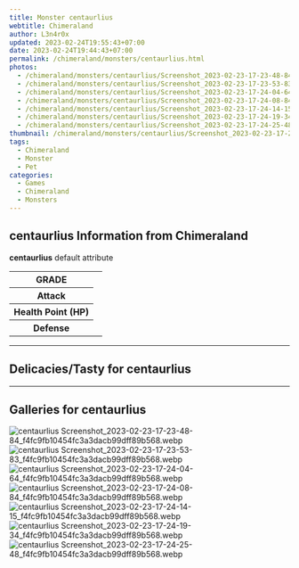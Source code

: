 ```yaml
---
title: Monster centaurlius
webtitle: Chimeraland
author: L3n4r0x
updated: 2023-02-24T19:55:43+07:00
date: 2023-02-24T19:44:43+07:00
permalink: /chimeraland/monsters/centaurlius.html
photos:
  - /chimeraland/monsters/centaurlius/Screenshot_2023-02-23-17-23-48-84_f4fc9fb10454fc3a3dacb99dff89b568.webp
  - /chimeraland/monsters/centaurlius/Screenshot_2023-02-23-17-23-53-83_f4fc9fb10454fc3a3dacb99dff89b568.webp
  - /chimeraland/monsters/centaurlius/Screenshot_2023-02-23-17-24-04-64_f4fc9fb10454fc3a3dacb99dff89b568.webp
  - /chimeraland/monsters/centaurlius/Screenshot_2023-02-23-17-24-08-84_f4fc9fb10454fc3a3dacb99dff89b568.webp
  - /chimeraland/monsters/centaurlius/Screenshot_2023-02-23-17-24-14-15_f4fc9fb10454fc3a3dacb99dff89b568.webp
  - /chimeraland/monsters/centaurlius/Screenshot_2023-02-23-17-24-19-34_f4fc9fb10454fc3a3dacb99dff89b568.webp
  - /chimeraland/monsters/centaurlius/Screenshot_2023-02-23-17-24-25-48_f4fc9fb10454fc3a3dacb99dff89b568.webp
thumbnail: /chimeraland/monsters/centaurlius/Screenshot_2023-02-23-17-23-48-84_f4fc9fb10454fc3a3dacb99dff89b568.webp
tags:
  - Chimeraland
  - Monster
  - Pet
categories:
  - Games
  - Chimeraland
  - Monsters
---
```


<section id="bootstrap-wrapper"><link rel="stylesheet" href="https://rawcdn.githack.com/dimaslanjaka/Web-Manajemen/bb6505ea081a75a7c845f65fb9d939276931c82f/css/bootstrap-4.5-wrapper.css"/><h2>centaurlius Information from Chimeraland</h2><p><b>centaurlius</b> default attribute <table><tr><th>GRADE</th><td></td></tr><tr><th>Attack</th><td></td></tr><tr><th>Health Point (HP)</th><td></td></tr><tr><th>Defense</th><td></td></tr></table></p><hr/><h2>Delicacies/Tasty for centaurlius</h2><hr/><div id="gallery"><h2>Galleries for centaurlius</h2><div class="row"><div class="col-lg-6 col-12"><img src="/chimeraland/monsters/centaurlius/Screenshot_2023-02-23-17-23-48-84_f4fc9fb10454fc3a3dacb99dff89b568.webp" alt="centaurlius Screenshot_2023-02-23-17-23-48-84_f4fc9fb10454fc3a3dacb99dff89b568.webp"/></div><div class="col-lg-6 col-12"><img src="/chimeraland/monsters/centaurlius/Screenshot_2023-02-23-17-23-53-83_f4fc9fb10454fc3a3dacb99dff89b568.webp" alt="centaurlius Screenshot_2023-02-23-17-23-53-83_f4fc9fb10454fc3a3dacb99dff89b568.webp"/></div><div class="col-lg-6 col-12"><img src="/chimeraland/monsters/centaurlius/Screenshot_2023-02-23-17-24-04-64_f4fc9fb10454fc3a3dacb99dff89b568.webp" alt="centaurlius Screenshot_2023-02-23-17-24-04-64_f4fc9fb10454fc3a3dacb99dff89b568.webp"/></div><div class="col-lg-6 col-12"><img src="/chimeraland/monsters/centaurlius/Screenshot_2023-02-23-17-24-08-84_f4fc9fb10454fc3a3dacb99dff89b568.webp" alt="centaurlius Screenshot_2023-02-23-17-24-08-84_f4fc9fb10454fc3a3dacb99dff89b568.webp"/></div><div class="col-lg-6 col-12"><img src="/chimeraland/monsters/centaurlius/Screenshot_2023-02-23-17-24-14-15_f4fc9fb10454fc3a3dacb99dff89b568.webp" alt="centaurlius Screenshot_2023-02-23-17-24-14-15_f4fc9fb10454fc3a3dacb99dff89b568.webp"/></div><div class="col-lg-6 col-12"><img src="/chimeraland/monsters/centaurlius/Screenshot_2023-02-23-17-24-19-34_f4fc9fb10454fc3a3dacb99dff89b568.webp" alt="centaurlius Screenshot_2023-02-23-17-24-19-34_f4fc9fb10454fc3a3dacb99dff89b568.webp"/></div><div class="col-lg-6 col-12"><img src="/chimeraland/monsters/centaurlius/Screenshot_2023-02-23-17-24-25-48_f4fc9fb10454fc3a3dacb99dff89b568.webp" alt="centaurlius Screenshot_2023-02-23-17-24-25-48_f4fc9fb10454fc3a3dacb99dff89b568.webp"/></div></div></div></section>